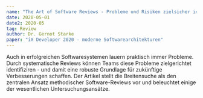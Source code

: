 ```yaml
---
name: "The Art of Software Reviews - Probleme und Risiken zielsicher identifizieren"
date: 2020-05-01
date2: 2020-05
tag: Review
author: Dr. Gernot Starke
paper: "iX Developer 2020 - moderne Softwarearchitekturen"
---
```

Auch in erfolgreichen Softwaresystemen lauern praktisch immer Probleme. Durch systematische Reviews
können Teams diese Probleme zielgerichtet identifiziren - und damit eine robuste Grundlage für zukünftige
Verbesserungen schaffen. Der Artikel stellt die Breitensuche als den zentralen Ansatz methodischer
Software-Reviews vor und beleuchtet einige der wesentlichen Untersuchungsansätze.